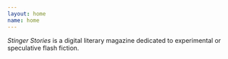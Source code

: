 ```yaml
---
layout: home
name: home
---
```


<i>Stinger Stories</i> is a digital literary magazine dedicated to experimental or speculative flash fiction.